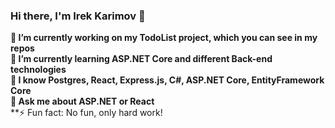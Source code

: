 ### Hi there, I'm Irek Karimov 👋

**🔭 I’m currently working on my TodoList project, which you can see in my repos**\
**🌱 I’m currently learning ASP.NET Core and different Back-end technologies**\
**📖 I know Postgres, React, Express.js, C#, ASP.NET Core, EntityFramework Core**\
**💬 Ask me about ASP.NET or React**\
**⚡ Fun fact: No fun, only hard work!

